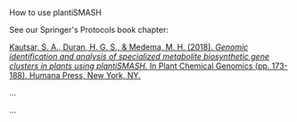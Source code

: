 ### 
 How to use plantiSMASH




 See our Springer's Protocols book chapter:
   

[Kautsar, S. A., Duran, H. G. S., & Medema, M. H. (2018).
 *Genomic identification and analysis of specialized metabolite biosynthetic gene clusters in plants using plantiSMASH.* 
 In Plant Chemical Genomics (pp. 173-188). Humana Press, New York, NY.](https://link.springer.com/protocol/10.1007/978-1-4939-7874-8_15) 

 ...
 
 ...

